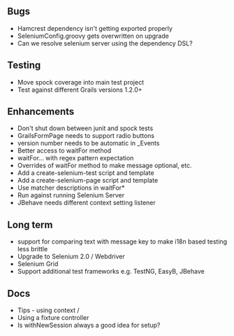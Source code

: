 ## Bugs
* Hamcrest dependency isn't getting exported properly
* SeleniumConfig.groovy gets overwritten on upgrade
* Can we resolve selenium server using the dependency DSL?

## Testing
* Move spock coverage into main test project
* Test against different Grails versions 1.2.0+

## Enhancements
* Don't shut down between junit and spock tests
* GrailsFormPage needs to support radio buttons
* version number needs to be automatic in _Events
* Better access to waitFor method
* waitFor... with regex pattern expectation
* Overrides of waitFor method to make message optional, etc.
* Add a create-selenium-test script and template
* Add a create-selenium-page script and template
* Use matcher descriptions in waitFor*
* Run against running Selenium Server
* JBehave needs different context setting listener

## Long term
* support for comparing text with message key to make i18n based testing less brittle
* Upgrade to Selenium 2.0 / Webdriver
* Selenium Grid
* Support additional test frameworks e.g. TestNG, EasyB, JBehave

## Docs
* Tips - using context /
* Using a fixture controller
* Is withNewSession always a good idea for setup?